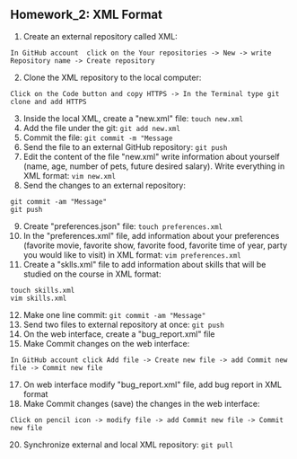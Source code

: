 ## Homework_2: XML Format
1. Create an external repository called XML:
```
In GitHub account  click on the Your repositories -> New -> write Repository name -> Create repository
```
2. Clone the XML repository to the local computer:
```
Click on the Code button and copy HTTPS -> In the Terminal type git clone and add HTTPS
```
3. Inside the local XML, create a "new.xml" file: `touch new.xml`
4. Add the file under the git: `git add new.xml`
5. Commit the file: `git commit -m "Message`
6. Send the file to an external GitHub repository: `git push`
7. Edit the content of the file "new.xml" write information about yourself (name, age, number of pets, future desired salary). Write everything in XML format: `vim new.xml`
8. Send the changes to an external repository:
```
git commit -am "Message"
git push
```
9. Create "preferences.json" file: `touch preferences.xml`
10. In the "preferences.xml" file, add information about your preferences (favorite movie, favorite show, favorite food, favorite time of year, party you would like to visit) in XML format: `vim preferences.xml`
11. Create a "sklls.xml" file to add information about skills that will be studied on the course in XML format:
```
touch skills.xml
vim skills.xml
```
12. Make one line commit: `git commit -am "Message"`
13. Send two files to external repository at once: `git push`
14. On the web interface, create a "bug_report.xml" file
15. Make Commit changes on the web interface:
```
In GitHub account click Add file -> Create new file -> add Commit new file -> Commit new file
```
17. On web interface modify "bug_report.xml" file, add bug report in XML format
18. Make Commit changes (save) the changes in the web interface:
```
Сlick on pencil icon -> modify file -> add Commit new file -> Commit new file
```
20. Synchronize external and local XML repository: `git pull`
